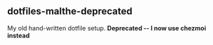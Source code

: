dotfiles-malthe-deprecated
--------------------------
My old hand-written dotfile setup.
**Deprecated -- I now use chezmoi instead**
